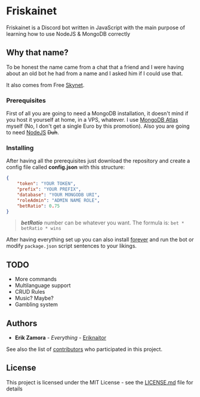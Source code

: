 # Friskainet

Friskainet is a Discord bot written in JavaScript with the main purpose of learning how to use NodeJS & MongoDB correctly

## Why that name?

To be honest the name came from a chat that a friend and I were having about an old bot he had from a name and I asked him if I could use that.

It also comes from Free [Skynet](<https://en.wikipedia.org/wiki/Skynet_(Terminator)>).

### Prerequisites

First of all you are going to need a MongoDB installation, it doesn't mind if you host it yourself at home, in a VPS, whatever. I use [MongoDB Atlas](https://www.mongodb.com/cloud/atlas) myself (No, I don't get a single Euro by this promotion). Also you are going to need [NodeJS](https://nodejs.org/) ~~Duh~~.

### Installing

After having all the prerequisites just download the repository and create a config file called **config.json** with this structure:

```JSON
{
    "token": "YOUR TOKEN",
    "prefix": "YOUR PREFIX",
    "database": "YOUR MONGODB URI",
    "roleAdmin": "ADMIN NAME ROLE",
    "betRatio": 0.75
}
```

> **_betRatio_** number can be whatever you want. The formula is: `bet * betRatio * wins`

After having everything set up you can also install [forever](https://www.npmjs.com/package/forever) and run the bot or modify `package.json` script sentences to your likings.

## TODO

-   More commands
-   Multilanguage support
-   CRUD Rules
-   Music? Maybe?
-   Gambling system

## Authors

-   **Erik Zamora** - _Everything_ - [Eriknaitor](https://github.com/Eriknaitor)

See also the list of [contributors](https://github.com/Eriknaitor/friskainet/contributors) who participated in this project.

## License

This project is licensed under the MIT License - see the [LICENSE.md](LICENSE.md) file for details
